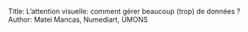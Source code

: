 Title: L’attention visuelle: comment gérer beaucoup (trop) de données ?
Author: Matei Mancas, Numediart, UMONS
